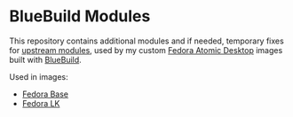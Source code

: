 # BlueBuild Modules

This repository contains additional modules and if needed, temporary fixes for [upstream modules](https://github.com/blue-build/modules/), used by my custom [Fedora Atomic Desktop](https://fedoraproject.org/atomic-desktops/) images built with [BlueBuild](https://blue-build.org/).

Used in images:

* [Fedora Base](https://github.com/lorduskordus/fedora-base)
* [Fedora LK](https://github.com/lorduskordus/fedora-lk)
